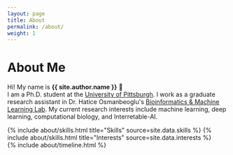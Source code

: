 ```yaml
---
layout: page
title: About
permalink: /about/
weight: 1
---
```


# **About Me**

Hi! My name is **{{ site.author.name }}** :wave:<br>
I am a Ph.D. student at the <a target='_blank' rel='noopener noreferrer' href='https://pitt.edu/'>University of Pittsburgh</a>. I work as a graduate research assistant in Dr. Hatice Osmanbeoglu's <a target='_blank' rel='noopener noreferrer' href='https://www.osmanbeyoglulab.com/team-1'>Bioinformatics & Machine Learning Lab</a>. My current research interests include machine learning, deep learning, computational biology, and Interretable-AI.

<div class="row">
{% include about/skills.html title="Skills" source=site.data.skills %}
{% include about/skills.html title="Interests" source=site.data.interests %}
</div>

<div class="row">
{% include about/timeline.html %}
</div>
